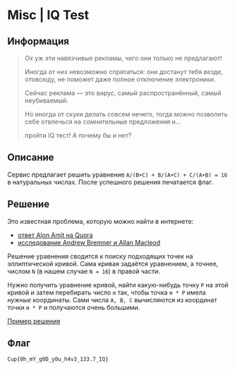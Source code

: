 # Misc | IQ Test

## Информация

> Ох уж эти навязчивые рекламы, чего они только не предлагают!
> 
> Иногда от них невозможно спрятаться: они достанут тебя везде, отовсюду, не поможет даже полное отключение электроники.
>
> Сейчас реклама — это вирус, самый распространённый, самый неубиваемый.
> 
> Но иногда от скуки делать совсем нечего, тогда можно позволить себе отвлечься на сомнительные предложения и...
>
> пройти IQ тест! А почему бы и нет?


## Описание

Сервис предлагает решить уравнение `A/(B+C) + B/(A+C) + C/(A+B) = 16` в натуральных числах. После успешного решения печатается флаг. 


## Решение

Это известная проблема, которую можно найти в интернете:

- [ответ Alon Amit на Quora](https://www.quora.com/How-do-you-find-the-positive-integer-solutions-to-frac-x-y+z-+-frac-y-z+x-+-frac-z-x+y-4/answer/Alon-Amit)
- [исследование Andrew Bremner и Allan Macleod](http://ami.ektf.hu/uploads/papers/finalpdf/AMI_43_from29to41.pdf)

Решение уравнения сводится к поиску подходящих точек на эллиптической кривой. Сама кривая задаётся уравнением, а точнее, числом `N` (в нашем случае `N = 16`) в правой части.

Нужно получить уравнение кривой, найти какую-нибудь точку `P` на этой кривой и затем перебирать число `m` так, чтобы точка `m * P` имела _нужные_ координаты. Сами числа `A, B, C` вычисляются из координат точки `m * P` и получаются очень большими. 

[Пример решения](solver.sage)


## Флаг

`Cup{0h_mY_g0D_y0u_h4v3_133.7_IQ}`
